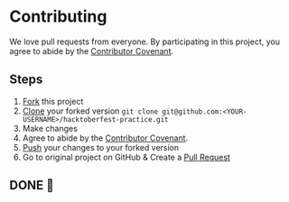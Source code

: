# Contributing

We love pull requests from everyone. By participating in this project, you
agree to abide by the [Contributor Covenant](http://contributor-covenant.org).

## Steps

1. [Fork](https://help.github.com/articles/fork-a-repo/) this project
2. [Clone](https://help.github.com/articles/fork-a-repo/#step-2-create-a-local-clone-of-your-fork) your forked version `git clone git@github.com:<YOUR-USERNAME>/hacktoberfest-practice.git`
3. Make changes
4. Agree to abide by the [Contributor Covenant](https://www.contributor-covenant.org/).
5. [Push](https://help.github.com/articles/pushing-to-a-remote/) your changes to your forked version
6. Go to original project on GitHub & Create a [Pull Request](https://help.github.com/articles/about-pull-requests/)

## DONE 🥳
